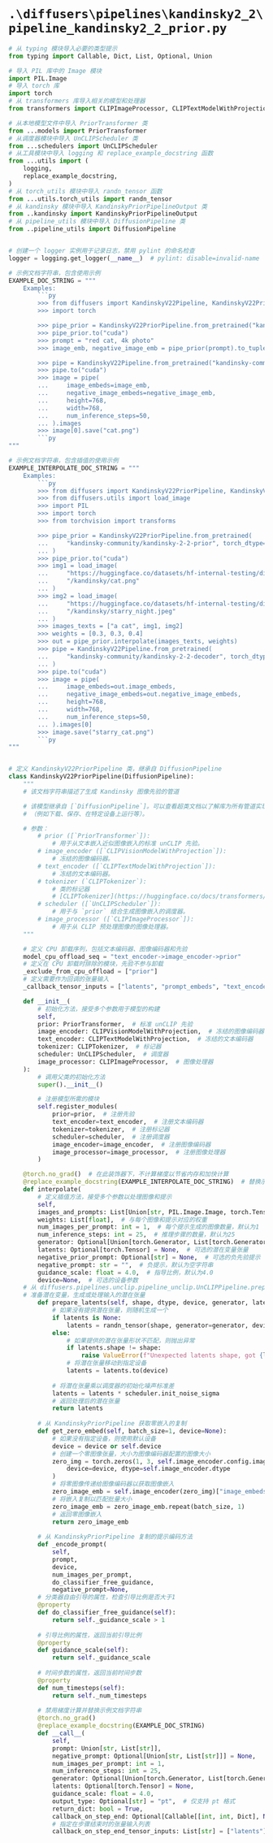 # `.\diffusers\pipelines\kandinsky2_2\pipeline_kandinsky2_2_prior.py`

```py
# 从 typing 模块导入必要的类型提示
from typing import Callable, Dict, List, Optional, Union

# 导入 PIL 库中的 Image 模块
import PIL.Image
# 导入 torch 库
import torch
# 从 transformers 库导入相关的模型和处理器
from transformers import CLIPImageProcessor, CLIPTextModelWithProjection, CLIPTokenizer, CLIPVisionModelWithProjection

# 从本地模型文件中导入 PriorTransformer 类
from ...models import PriorTransformer
# 从调度器模块中导入 UnCLIPScheduler 类
from ...schedulers import UnCLIPScheduler
# 从工具模块中导入 logging 和 replace_example_docstring 函数
from ...utils import (
    logging,
    replace_example_docstring,
)
# 从 torch_utils 模块中导入 randn_tensor 函数
from ...utils.torch_utils import randn_tensor
# 从 kandinsky 模块中导入 KandinskyPriorPipelineOutput 类
from ..kandinsky import KandinskyPriorPipelineOutput
# 从 pipeline_utils 模块中导入 DiffusionPipeline 类
from ..pipeline_utils import DiffusionPipeline


# 创建一个 logger 实例用于记录日志，禁用 pylint 的命名检查
logger = logging.get_logger(__name__)  # pylint: disable=invalid-name

# 示例文档字符串，包含使用示例
EXAMPLE_DOC_STRING = """
    Examples:
        ```py
        >>> from diffusers import KandinskyV22Pipeline, KandinskyV22PriorPipeline
        >>> import torch

        >>> pipe_prior = KandinskyV22PriorPipeline.from_pretrained("kandinsky-community/kandinsky-2-2-prior")
        >>> pipe_prior.to("cuda")
        >>> prompt = "red cat, 4k photo"
        >>> image_emb, negative_image_emb = pipe_prior(prompt).to_tuple()

        >>> pipe = KandinskyV22Pipeline.from_pretrained("kandinsky-community/kandinsky-2-2-decoder")
        >>> pipe.to("cuda")
        >>> image = pipe(
        ...     image_embeds=image_emb,
        ...     negative_image_embeds=negative_image_emb,
        ...     height=768,
        ...     width=768,
        ...     num_inference_steps=50,
        ... ).images
        >>> image[0].save("cat.png")
        ```py
"""

# 示例文档字符串，包含插值的使用示例
EXAMPLE_INTERPOLATE_DOC_STRING = """
    Examples:
        ```py
        >>> from diffusers import KandinskyV22PriorPipeline, KandinskyV22Pipeline
        >>> from diffusers.utils import load_image
        >>> import PIL
        >>> import torch
        >>> from torchvision import transforms

        >>> pipe_prior = KandinskyV22PriorPipeline.from_pretrained(
        ...     "kandinsky-community/kandinsky-2-2-prior", torch_dtype=torch.float16
        ... )
        >>> pipe_prior.to("cuda")
        >>> img1 = load_image(
        ...     "https://huggingface.co/datasets/hf-internal-testing/diffusers-images/resolve/main"
        ...     "/kandinsky/cat.png"
        ... )
        >>> img2 = load_image(
        ...     "https://huggingface.co/datasets/hf-internal-testing/diffusers-images/resolve/main"
        ...     "/kandinsky/starry_night.jpeg"
        ... )
        >>> images_texts = ["a cat", img1, img2]
        >>> weights = [0.3, 0.3, 0.4]
        >>> out = pipe_prior.interpolate(images_texts, weights)
        >>> pipe = KandinskyV22Pipeline.from_pretrained(
        ...     "kandinsky-community/kandinsky-2-2-decoder", torch_dtype=torch.float16
        ... )
        >>> pipe.to("cuda")
        >>> image = pipe(
        ...     image_embeds=out.image_embeds,
        ...     negative_image_embeds=out.negative_image_embeds,
        ...     height=768,
        ...     width=768,
        ...     num_inference_steps=50,
        ... ).images[0]
        >>> image.save("starry_cat.png")
        ```py
"""


# 定义 KandinskyV22PriorPipeline 类，继承自 DiffusionPipeline
class KandinskyV22PriorPipeline(DiffusionPipeline):
    """
    # 该文档字符串描述了生成 Kandinsky 图像先验的管道

    # 该模型继承自 [`DiffusionPipeline`]。可以查看超类文档以了解库为所有管道实现的通用方法
    # （例如下载、保存、在特定设备上运行等）。

    # 参数：
        # prior ([`PriorTransformer`]):
            # 用于从文本嵌入近似图像嵌入的标准 unCLIP 先验。
        # image_encoder ([`CLIPVisionModelWithProjection`]):
            # 冻结的图像编码器。
        # text_encoder ([`CLIPTextModelWithProjection`]):
            # 冻结的文本编码器。
        # tokenizer (`CLIPTokenizer`):
            # 类的标记器
            # [CLIPTokenizer](https://huggingface.co/docs/transformers/v4.21.0/en/model_doc/clip#transformers.CLIPTokenizer)。
        # scheduler ([`UnCLIPScheduler`]):
            # 用于与 `prior` 结合生成图像嵌入的调度器。
        # image_processor ([`CLIPImageProcessor`]):
            # 用于从 CLIP 预处理图像的图像处理器。
    """

    # 定义 CPU 卸载序列，包括文本编码器、图像编码器和先验
    model_cpu_offload_seq = "text_encoder->image_encoder->prior"
    # 定义在 CPU 卸载时排除的模块，先验不参与卸载
    _exclude_from_cpu_offload = ["prior"]
    # 定义需要作为回调的张量输入
    _callback_tensor_inputs = ["latents", "prompt_embeds", "text_encoder_hidden_states", "text_mask"]

    def __init__(
        # 初始化方法，接受多个参数用于模型的构建
        self,
        prior: PriorTransformer,  # 标准 unCLIP 先验
        image_encoder: CLIPVisionModelWithProjection,  # 冻结的图像编码器
        text_encoder: CLIPTextModelWithProjection,  # 冻结的文本编码器
        tokenizer: CLIPTokenizer,  # 标记器
        scheduler: UnCLIPScheduler,  # 调度器
        image_processor: CLIPImageProcessor,  # 图像处理器
    ):
        # 调用父类的初始化方法
        super().__init__()

        # 注册模型所需的模块
        self.register_modules(
            prior=prior,  # 注册先验
            text_encoder=text_encoder,  # 注册文本编码器
            tokenizer=tokenizer,  # 注册标记器
            scheduler=scheduler,  # 注册调度器
            image_encoder=image_encoder,  # 注册图像编码器
            image_processor=image_processor,  # 注册图像处理器
        )

    @torch.no_grad()  # 在此装饰器下，不计算梯度以节省内存和加快计算
    @replace_example_docstring(EXAMPLE_INTERPOLATE_DOC_STRING)  # 替换示例文档字符串为预定义字符串
    def interpolate(
        # 定义插值方法，接受多个参数以处理图像和提示
        self,
        images_and_prompts: List[Union[str, PIL.Image.Image, torch.Tensor]],  # 输入的图像和提示列表
        weights: List[float],  # 与每个图像和提示对应的权重
        num_images_per_prompt: int = 1,  # 每个提示生成的图像数量，默认为1
        num_inference_steps: int = 25,  # 推理步骤的数量，默认为25
        generator: Optional[Union[torch.Generator, List[torch.Generator]]] = None,  # 可选的随机数生成器
        latents: Optional[torch.Tensor] = None,  # 可选的潜在变量张量
        negative_prior_prompt: Optional[str] = None,  # 可选的负先验提示
        negative_prompt: str = "",  # 负提示，默认为空字符串
        guidance_scale: float = 4.0,  # 指导比例，默认为4.0
        device=None,  # 可选的设备参数
    # 从 diffusers.pipelines.unclip.pipeline_unclip.UnCLIPPipeline.prepare_latents 复制的部分
    # 准备潜在变量，生成或处理输入的潜在张量
        def prepare_latents(self, shape, dtype, device, generator, latents, scheduler):
            # 如果没有提供潜在张量，则随机生成一个
            if latents is None:
                latents = randn_tensor(shape, generator=generator, device=device, dtype=dtype)
            else:
                # 如果提供的潜在张量形状不匹配，则抛出异常
                if latents.shape != shape:
                    raise ValueError(f"Unexpected latents shape, got {latents.shape}, expected {shape}")
                # 将潜在张量移动到指定设备
                latents = latents.to(device)
    
            # 将潜在张量乘以调度器的初始化噪声标准差
            latents = latents * scheduler.init_noise_sigma
            # 返回处理后的潜在张量
            return latents
    
        # 从 KandinskyPriorPipeline 获取零嵌入的复制
        def get_zero_embed(self, batch_size=1, device=None):
            # 如果没有指定设备，则使用默认设备
            device = device or self.device
            # 创建一个零图像张量，大小为图像编码器配置的图像大小
            zero_img = torch.zeros(1, 3, self.image_encoder.config.image_size, self.image_encoder.config.image_size).to(
                device=device, dtype=self.image_encoder.dtype
            )
            # 将零图像传递给图像编码器以获取图像嵌入
            zero_image_emb = self.image_encoder(zero_img)["image_embeds"]
            # 将嵌入复制以匹配批量大小
            zero_image_emb = zero_image_emb.repeat(batch_size, 1)
            # 返回零图像嵌入
            return zero_image_emb
    
        # 从 KandinskyPriorPipeline 复制的提示编码方法
        def _encode_prompt(
            self,
            prompt,
            device,
            num_images_per_prompt,
            do_classifier_free_guidance,
            negative_prompt=None,
        # 分类器自由引导的属性，检查引导比例是否大于1
        @property
        def do_classifier_free_guidance(self):
            return self._guidance_scale > 1
    
        # 引导比例的属性，返回当前引导比例
        @property
        def guidance_scale(self):
            return self._guidance_scale
    
        # 时间步数的属性，返回当前时间步数
        @property
        def num_timesteps(self):
            return self._num_timesteps
    
        # 禁用梯度计算并替换示例文档字符串
        @torch.no_grad()
        @replace_example_docstring(EXAMPLE_DOC_STRING)
        def __call__(
            self,
            prompt: Union[str, List[str]],
            negative_prompt: Optional[Union[str, List[str]]] = None,
            num_images_per_prompt: int = 1,
            num_inference_steps: int = 25,
            generator: Optional[Union[torch.Generator, List[torch.Generator]]] = None,
            latents: Optional[torch.Tensor] = None,
            guidance_scale: float = 4.0,
            output_type: Optional[str] = "pt",  # 仅支持 pt 格式
            return_dict: bool = True,
            callback_on_step_end: Optional[Callable[[int, int, Dict], None]] = None,
            # 指定在步骤结束时的张量输入列表
            callback_on_step_end_tensor_inputs: List[str] = ["latents"],
```